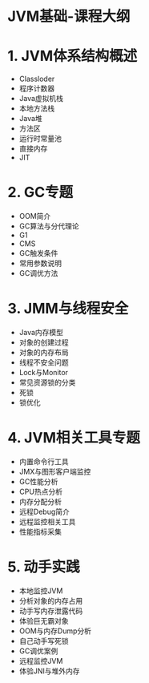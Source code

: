 JVM基础-课程大纲
==


# 1. JVM体系结构概述

- Classloder
- 程序计数器
- Java虚拟机栈
- 本地方法栈
- Java堆
- 方法区
- 运行时常量池
- 直接内存
- JIT


# 2. GC专题

- OOM简介
- GC算法与分代理论
- G1
- CMS
- GC触发条件
- 常用参数说明
- GC调优方法


# 3. JMM与线程安全

- Java内存模型
- 对象的创建过程
- 对象的内存布局
- 线程不安全问题
- Lock与Monitor
- 常见资源锁的分类
- 死锁
- 锁优化


# 4. JVM相关工具专题

- 内置命令行工具
- JMX与图形客户端监控
- GC性能分析
- CPU热点分析
- 内存分配分析
- 远程Debug简介
- 远程监控相关工具
- 性能指标采集


# 5. 动手实践

- 本地监控JVM
- 分析对象的内存占用
- 动手写内存泄露代码
- 体验巨无霸对象
- OOM与内存Dump分析
- 自己动手写死锁
- GC调优案例
- 远程监控JVM
- 体验JNI与堆外内存
